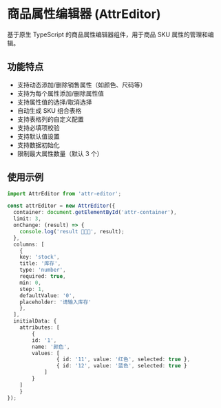 # 商品属性编辑器 (AttrEditor)

基于原生 TypeScript 的商品属性编辑器组件，用于商品 SKU 属性的管理和编辑。

## 功能特点

- 支持动态添加/删除销售属性（如颜色、尺码等）
- 支持为每个属性添加/删除属性值
- 支持属性值的选择/取消选择
- 自动生成 SKU 组合表格
- 支持表格列的自定义配置
- 支持必填项校验
- 支持默认值设置
- 支持数据初始化
- 限制最大属性数量（默认 3 个）

## 使用示例

```typescript
import AttrEditor from 'attr-editor';

const attrEditor = new AttrEditor({
  container: document.getElementById('attr-container'),
  limit: 3,
  onChange: (result) => {
    console.log('result 🚀🚀🚀', result);
  },
  columns: [
    {
    key: 'stock',
    title: '库存',
    type: 'number',
    required: true,
    min: 0,
    step: 1,
    defaultValue: '0',
    placeholder: '请输入库存'
    },
  ],
  initialData: {
    attributes: [
        {
        id: '1',
        name: '颜色',
        values: [
                { id: '11', value: '红色', selected: true },
                { id: '12', value: '蓝色', selected: true }
            ]
        }
    ]
    }
});

```
